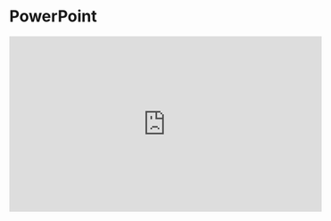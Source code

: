 # PowerPoint

<iframe 
    width="560" 
    height="315" 
    src="https://www.youtube.com/embed/y_gBXWWQCJA" 
    title="YouTube video player" 
    frameborder="0" 
    allow="accelerometer; autoplay; clipboard-write; encrypted-media; gyroscope; picture-in-picture; web-share" 
    allowfullscreen>
</iframe>

